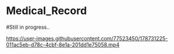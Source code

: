 # Medical_Record

#Still in progress..

https://user-images.githubusercontent.com/77523450/178731225-011ac5eb-d78c-4cbf-8e1a-201dd1e75058.mp4

